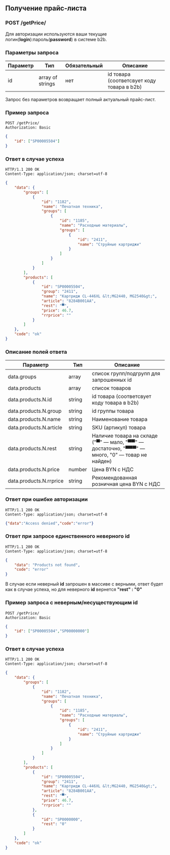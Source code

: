 ## Получение прайс-листа

### POST /getPrice/

Для авторизации используются ваши текущие логин(**login**):пароль(**password**) в системе b2b.

### Параметры запроса

|Параметр|Тип|Обязательный|Описание|
|---|---|---|---|
| id | array of strings | нет | id товара (соответсвует коду товара в b2b) |

Запрос без параметров возвращает полный актуальный прайс-лист.

### Пример запроса

```http
POST /getPrice/
Authorization: Basic
```
```json
{
    "id": ["SP00005504"]
}
```

### Ответ в случае успеха

```http
HTTP/1.1 200 OK
Content-Type: application/json; charset=utf-8
```
```json
{
    "data": {
        "groups": [
            {
                "id": "1182",
                "name": "Печатная техника",
                "groups": [
                    {
                        "id": "1185",
                        "name": "Расходные материалы",
                        "groups": [
                            {
                                "id": "2411",
                                "name": "Струйные картриджи"
                            }
                        ]
                    }
                ]
            }
        ],
        "products": [
            {
                "id": "SP00005504",
                "group": "2411",
                "name": "Картридж CL-446XL &lt;MG2440, MG2540&gt;",
                "article": "8284B001AA",
                "rest": "▀",
                "price": 46.7,
                "rrprice": ""
            }
        ]
    },
    "code": "ok"
}
```

### Описание полей ответа

|Параметр|Тип|Описание|
|---|---|---|
| data.groups | array | список групп/подгрупп для запрошенных id |
| data.products | array | список товаров |
| data.products.N.id | string | id товара (соответсвует коду товара в b2b) |
| data.products.N.group | string | id группы товара |
| data.products.N.name | string | Наименование товара |
| data.products.N.article | string | SKU (артикул) товара |
| data.products.N.rest | string | Наличие товара на складе ("▀" — мало, "▀▀" — достаточно, "▀▀▀" — много, "0" — товар не найден) |
| data.products.N.price | number | Цена BYN с НДС |
| data.products.N.rrprice | string | Рекомендованная розничная цена BYN с НДС |

### Ответ при ошибке авторизации

```http
HTTP/1.1 200 OK
Content-Type: application/json; charset=utf-8
```
```json
{"data":"Access denied","code":"error"}
```

### Ответ при запросе единственного неверного id

```http
HTTP/1.1 200 OK
Content-Type: application/json; charset=utf-8
```
```json
{
    "data": "Products not found",
    "code": "error"
}
```

В случае если неверный **id** запрошен в массиве с верными, ответ будет как в случае успеха, но для неверного **id** вернется **"rest" :  "0"**

### Пример запроса c неверным/несуществующим id

```http
POST /getPrice/
Authorization: Basic
```
```json
{
    "id": ["SP00005504","SP00000000"]
}
```
### Ответ в случае успеха

```http
HTTP/1.1 200 OK
Content-Type: application/json; charset=utf-8
```
```json
{
    "data": {
        "groups": [
            {
                "id": "1182",
                "name": "Печатная техника",
                "groups": [
                    {
                        "id": "1185",
                        "name": "Расходные материалы",
                        "groups": [
                            {
                                "id": "2411",
                                "name": "Струйные картриджи"
                            }
                        ]
                    }
                ]
            }
        ],
        "products": [
            {
                "id": "SP00005504",
                "group": "2411",
                "name": "Картридж CL-446XL &lt;MG2440, MG2540&gt;",
                "article": "8284B001AA",
                "rest": "▀",
                "price": 46.7,
                "rrprice": ""
            },
            {
                "id": "SP0000000",
                "rest": "0"
            }
        ]
    },
    "code": "ok"
}
```
